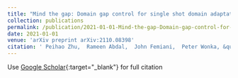 ```yaml
---
title: "Mind the gap: Domain gap control for single shot domain adaptation for generative adversarial networks"
collection: publications
permalink: /publication/2021-01-01-Mind-the-gap-Domain-gap-control-for-single-shot-domain-adaptation-for-generative-adversarial-networks
date: 2021-01-01
venue: 'arXiv preprint arXiv:2110.08398'
citation: ' Peihao Zhu,  Rameen Abdal,  John Femiani,  Peter Wonka, &quot;Mind the gap: Domain gap control for single shot domain adaptation for generative adversarial networks.&quot; arXiv preprint arXiv:2110.08398, 2021.'
---
```

Use [Google Scholar](https://scholar.google.com/scholar?q=Mind+the+gap:+Domain+gap+control+for+single+shot+domain+adaptation+for+generative+adversarial+networks){:target="_blank"} for full citation
